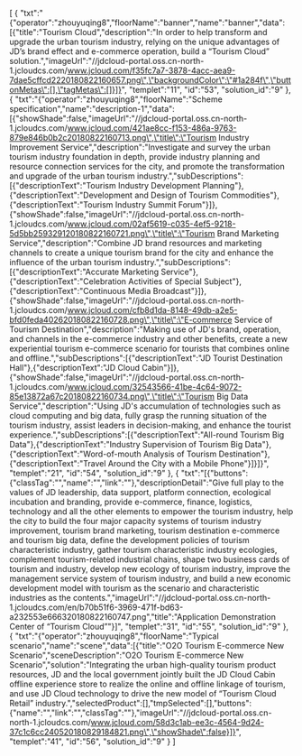 [
	{
		"txt":"{\"operator\":\"zhouyuqing8\",\"floorName\":\"banner\",\"name\":\"banner\",\"data\":[{\"title\":\"Tourism Cloud\",\"description\":\"In order to help transform and upgrade the urban tourism industry, relying on the unique advantages of JD’s brand effect and e-commerce operation, build a “Tourism Cloud” solution.\",\"imageUrl\":\"//jdcloud-portal.oss.cn-north-1.jcloudcs.com/www.jcloud.com/f35fc7a7-3878-4acc-aea9-7dae5cffcd2220180822160657.png\",\"backgroundColor\":\"#1a284f\",\"buttonMetas\":[],\"tagMetas\":[]}]}",
		"templet":"11",
		"id":"53",
		"solution_id":"9"
	},
	{
		"txt":"{\"operator\":\"zhouyuqing8\",\"floorName\":\"Scheme specification\",\"name\":\"description-1\",\"data\":[{\"showShade\":false,\"imageUrl\":\"//jdcloud-portal.oss.cn-north-1.jcloudcs.com/www.jcloud.com/421ae8cc-f153-486a-9763-879e846b0b2c20180822160713.png\",\"title\":\"Tourism Industry Improvement Service\",\"description\":\"Investigate and survey the urban tourism industry foundation in depth, provide industry planning and resource connection services for the city, and promote the transformation and upgrade of the urban tourism industry.\",\"subDescriptions\":[{\"descriptionText\":\"Tourism Industry Development Planning\"},{\"descriptionText\":\"Development and Design of Tourism Commodities\"},{\"descriptionText\":\"Tourism Industry Summit Forum\"}]},{\"showShade\":false,\"imageUrl\":\"//jdcloud-portal.oss.cn-north-1.jcloudcs.com/www.jcloud.com/02af5619-c035-4ef5-9218-5d5bb259329120180822160721.png\",\"title\":\"Tourism Brand Marketing Service\",\"description\":\"Combine JD brand resources and marketing channels to create a unique tourism brand for the city and enhance the influence of the urban tourism industry.\",\"subDescriptions\":[{\"descriptionText\":\"Accurate Marketing Service\"},{\"descriptionText\":\"Celebration Activities of Special Subject\"},{\"descriptionText\":\"Continuous Media Broadcast\"}]},{\"showShade\":false,\"imageUrl\":\"//jdcloud-portal.oss.cn-north-1.jcloudcs.com/www.jcloud.com/cfb8d1da-8148-49db-a2e5-bfd0feda402620180822160728.png\",\"title\":\"E-commerce Service of Tourism Destination\",\"description\":\"Making use of JD's brand, operation, and channels in the e-commerce industry and other benefits, create a new experiential tourism e-commerce scenario for tourists that combines online and offline.\",\"subDescriptions\":[{\"descriptionText\":\"JD Tourist Destination Hall\"},{\"descriptionText\":\"JD Cloud Cabin\"}]},{\"showShade\":false,\"imageUrl\":\"//jdcloud-portal.oss.cn-north-1.jcloudcs.com/www.jcloud.com/32543566-41be-4c64-9072-85e13872a67c20180822160734.png\",\"title\":\"Tourism Big Data Service\",\"description\":\"Using JD's accumulation of technologies such as cloud computing and big data, fully grasp the running situation of the tourism industry, assist leaders in decision-making, and enhance the tourist experience.\",\"subDescriptions\":[{\"descriptionText\":\"All-round Tourism Big Data\"},{\"descriptionText\":\"Industry Supervision of Tourism Big Data\"},{\"descriptionText\":\"Word-of-mouth Analysis of Tourism Destination\"},{\"descriptionText\":\"Travel Around the City with a Mobile Phone\"}]}]}",
		"templet":"21",
		"id":"54",
		"solution_id":"9"
	},
	{
		"txt":"[{\"buttons\":{\"classTag\":\"\",\"name\":\"\",\"link\":\"\"},\"descriptionDetail\":\"Give full play to the values of JD leadership, data support, platform connection, ecological incubation and branding, provide e-commerce, finance, logistics, technology and all the other elements to empower the tourism industry, help the city to build the four major capacity systems of tourism industry improvement, tourism brand marketing, tourism destination e-commerce and tourism big data, define the development policies of tourism characteristic industry, gather tourism characteristic industry ecologies, complement tourism-related industrial chains, shape two business cards of tourism and industry, develop new ecology of tourism industry, improve the management service system of tourism industry, and build a new economic development model with tourism as the scenario and characteristic industries as the contents.\",\"imageUrl\":\"//jdcloud-portal.oss.cn-north-1.jcloudcs.com/en/b70b51f6-3969-471f-bd63-a232553e666320180822160747.png\",\"title\":\"Application Demonstration Center of “Tourism Cloud”\"}]",
		"templet":"31",
		"id":"55",
		"solution_id":"9"
	},
	{
		"txt":"{\"operator\":\"zhouyuqing8\",\"floorName\":\"Typical scenario\",\"name\":\"scene\",\"data\":[{\"title\":\"O2O Tourism E-commerce New Scenario\",\"sceneDescription\":\"O2O Tourism E-commerce New Scenario\",\"solution\":\"Integrating the urban high-quality tourism product resources, JD and the local government jointly built the JD Cloud Cabin offline experience store to realize the online and offline linkage of tourism, and use JD Cloud technology to drive the new model of “Tourism Cloud Retail” industry.\",\"selectedProduct\":[],\"tmpSelected\":[],\"buttons\":{\"name\":\"\",\"link\":\"\",\"classTag\":\"\"},\"imageUrl\":\"//jdcloud-portal.oss.cn-north-1.jcloudcs.com/www.jcloud.com/58d3c1ab-ee3c-4564-9d24-37c1c6cc240520180829184821.png\",\"showShade\":false}]}",
		"templet":"41",
		"id":"56",
		"solution_id":"9"
	}
]